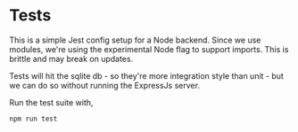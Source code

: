 # Tests

This is a simple Jest config setup for a Node backend. Since we use modules, we're using
the experimental Node flag to support imports. This is brittle and may break on updates.

Tests will hit the sqlite db - so they're more integration style than unit - but we can do
so without running the ExpressJs server.

Run the test suite with,

```sh
npm run test
```
